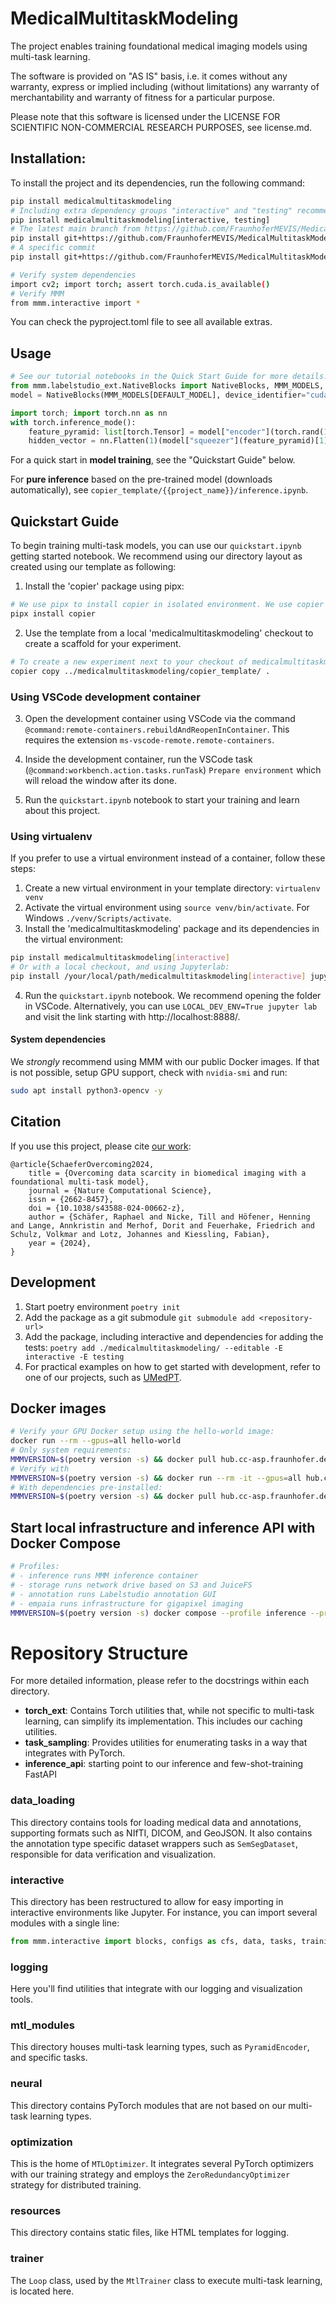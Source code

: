 # MedicalMultitaskModeling

The project enables training foundational medical imaging models using multi-task learning. 

The software is provided on "AS IS" basis, i.e. it comes without any warranty, express or implied including (without limitations) any warranty of merchantability and warranty of fitness for a particular purpose.

Please note that this software is licensed under the LICENSE FOR SCIENTIFIC NON-COMMERCIAL RESEARCH PURPOSES, see license.md.

## Installation:

To install the project and its dependencies, run the following command: 

```bash
pip install medicalmultitaskmodeling
# Including extra dependency groups "interactive" and "testing" recommended for development:
pip install medicalmultitaskmodeling[interactive, testing]
# The latest main branch from https://github.com/FraunhoferMEVIS/MedicalMultitaskModeling
pip install git+https://github.com/FraunhoferMEVIS/MedicalMultitaskModeling.git
# A specific commit
pip install git+https://github.com/FraunhoferMEVIS/MedicalMultitaskModeling.git@<commit-hash>

# Verify system dependencies
import cv2; import torch; assert torch.cuda.is_available()
# Verify MMM
from mmm.interactive import *
```

You can check the pyproject.toml file to see all available extras.

## Usage

```python
# See our tutorial notebooks in the Quick Start Guide for more details.
from mmm.labelstudio_ext.NativeBlocks import NativeBlocks, MMM_MODELS, DEFAULT_MODEL
model = NativeBlocks(MMM_MODELS[DEFAULT_MODEL], device_identifier="cuda:0")

import torch; import torch.nn as nn
with torch.inference_mode():
    feature_pyramid: list[torch.Tensor] = model["encoder"](torch.rand(1, 3, 224, 224).to(model.device))
    hidden_vector = nn.Flatten(1)(model["squeezer"](feature_pyramid)[1])
```

For a quick start in **model training**, see the "Quickstart Guide" below. 

For **pure inference** based on the pre-trained model (downloads automatically), see `copier_template/{{project_name}}/inference.ipynb`.

## Quickstart Guide

To begin training multi-task models, you can use our `quickstart.ipynb` getting started notebook.
We recommend using our directory layout as created using our template as following:

1. Install the 'copier' package using pipx:

```bash
# We use pipx to install copier in isolated environment. We use copier to scaffold the code for an experiment. By the time of writing, we used copier version 9.2.0
pipx install copier
```

2. Use the template from a local 'medicalmultitaskmodeling' checkout to create a scaffold for your experiment.

```bash
# To create a new experiment next to your checkout of medicalmultitaskmodeling
copier copy ../medicalmultitaskmodeling/copier_template/ .
```

### Using VSCode development container

3. Open the development container using VSCode via the command `@command:remote-containers.rebuildAndReopenInContainer`. This requires the extension `ms-vscode-remote.remote-containers`.

4. Inside the development container, run the VSCode task (`@command:workbench.action.tasks.runTask`) `Prepare environment` which will reload the window after its done.

5. Run the `quickstart.ipynb` notebook to start your training and learn about this project.

### Using virtualenv

If you prefer to use a virtual environment instead of a container, follow these steps:

1. Create a new virtual environment in your template directory: `virtualenv venv`
1. Activate the virtual environment using `source venv/bin/activate`. For Windows `./venv/Scripts/activate`.
1. Install the 'medicalmultitaskmodeling' package and its dependencies in the virtual environment:

```bash
pip install medicalmultitaskmodeling[interactive]
# Or with a local checkout, and using Jupyterlab:
pip install /your/local/path/medicalmultitaskmodeling[interactive] jupyterlab
```

4. Run the `quickstart.ipynb` notebook. We recommend opening the folder in VSCode. Alternatively, you can use `LOCAL_DEV_ENV=True jupyter lab` and visit the link starting with http://localhost:8888/.

#### System dependencies

We *strongly* recommend using MMM with our public Docker images.
If that is not possible, setup GPU support, check with `nvidia-smi` and run:

```bash
sudo apt install python3-opencv -y
```

## Citation

If you use this project, please cite [our work](https://doi.org/10.1038/s43588-024-00662-z):

```
@article{SchaeferOvercoming2024,
    title = {Overcoming data scarcity in biomedical imaging with a foundational multi-task model},
    journal = {Nature Computational Science},
    issn = {2662-8457},
    doi = {10.1038/s43588-024-00662-z},
    author = {Schäfer, Raphael and Nicke, Till and Höfener, Henning and Lange, Annkristin and Merhof, Dorit and Feuerhake, Friedrich and Schulz, Volkmar and Lotz, Johannes and Kiessling, Fabian},
    year = {2024},
}
```

## Development

1. Start poetry environment `poetry init`
1. Add the package as a git submodule `git submodule add <repository-url>`
1. Add the package, including interactive and dependencies for adding the tests: `poetry add ./medicalmultitaskmodeling/ --editable -E interactive -E testing`
1. For practical examples on how to get started with development, refer to one of our projects, such as [UMedPT](https://github.com/FraunhoferMEVIS/UMedPT).

## Docker images

```bash
# Verify your GPU Docker setup using the hello-world image:
docker run --rm --gpus=all hello-world
# Only system requirements:
MMMVERSION=$(poetry version -s) && docker pull hub.cc-asp.fraunhofer.de/medicalmultitaskmodeling/mmm-base:$MMMVERSION
# Verify with
MMMVERSION=$(poetry version -s) && docker run --rm -it --gpus=all hub.cc-asp.fraunhofer.de/medicalmultitaskmodeling/mmm-base:$MMMVERSION nvidia-smi
# With dependencies pre-installed:
MMMVERSION=$(poetry version -s) && docker pull hub.cc-asp.fraunhofer.de/medicalmultitaskmodeling/mmm-stack:$MMMVERSION
```

## Start local infrastructure and inference API with Docker Compose

```bash
# Profiles:
# - inference runs MMM inference container
# - storage runs network drive based on S3 and JuiceFS
# - annotation runs Labelstudio annotation GUI
# - empaia runs infrastructure for gigapixel imaging
MMMVERSION=$(poetry version -s) docker compose --profile inference --profile storage --profile annotation --profile empaia up --build --remove-orphans -d
```

# Repository Structure

For more detailed information, please refer to the docstrings within each directory.

- **torch_ext**: Contains Torch utilities that, while not specific to multi-task learning, can simplify its implementation. This includes our caching utilities.
- **task_sampling**: Provides utilities for enumerating tasks in a way that integrates with PyTorch.
- **inference_api**: starting point to our inference and few-shot-training FastAPI

### data_loading 

This directory contains tools for loading medical data and annotations, supporting formats such as NIfTI, DICOM, and GeoJSON.
It also contains the annotation type specific dataset wrappers such as `SemSegDataset`, responsible for data verification and visualization.

### interactive

This directory has been restructured to allow for easy importing in interactive environments like Jupyter. For instance, you can import several modules with a single line:

```python
from mmm.interactive import blocks, configs as cfs, data, tasks, training, pipes
```

### logging 

Here you'll find utilities that integrate with our logging and visualization tools.

### mtl_modules 

This directory houses multi-task learning types, such as `PyramidEncoder`, and specific tasks.

### neural 

This directory contains PyTorch modules that are not based on our multi-task learning types.

### optimization

This is the home of `MTLOptimizer`. It integrates several PyTorch optimizers with our training strategy and employs the `ZeroRedundancyOptimizer` strategy for distributed training.

### resources

This directory contains static files, like HTML templates for logging.

### trainer

The `Loop` class, used by the `MtlTrainer` class to execute multi-task learning, is located here.
